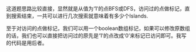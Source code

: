这道题思路比较直接，显然就是从值为‘1’的点BFS或DFS，访问过的点做标记，直到搜索结束，一共可以进行几次搜索就意味着有多少个Islands.

至于对访问的点做标记，我们可以用一个boolean数组标记，如果可以修改原数组的话，我们也可以直接把访问过的原先是‘1’的点改成‘0’来标记已访问即可。我写的代码是用后者。